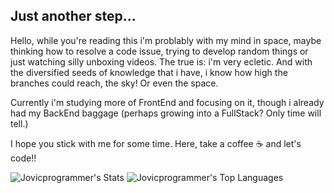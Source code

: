 ## Just another step...

Hello, while you're reading this i'm problably with my mind in space, maybe thinking how to resolve a code issue, trying to develop random things or just watching silly unboxing videos. The true is: i'm very ecletic. And with the diversified seeds of knowledge that i have, i know how high the branches could reach, the sky! Or even the space.

Currently i'm studying more of FrontEnd and focusing on it, though i already had my BackEnd baggage (perhaps growing into a FullStack? Only time will tell.)

I hope you stick with me for some time. Here, take a coffee ☕ and let's code!!

<!--
**Jovicprogrammer/Jovicprogrammer** is a ✨ _special_ ✨ repository because its `README.md` (this file) appears on your GitHub profile.

Here are some ideas to get you started:

- 🔭 I’m currently working on ...
- 🌱 I’m currently learning ...
- 👯 I’m looking to collaborate on ...
- 🤔 I’m looking for help with ...
- 💬 Ask me about ...
- 📫 How to reach me: ...
- 😄 Pronouns: ...
- ⚡ Fun fact: ...
-->

![Jovicprogrammer's Stats](https://github-readme-stats.vercel.app/api?username=Jovicprogrammer&theme=react&show_icons=true&hide_border=true&count_private=true)
![Jovicprogrammer's Top Languages](https://github-readme-stats.vercel.app/api/top-langs/?username=Jovicprogrammer&theme=react&show_icons=true&hide_border=true&layout=compact)
